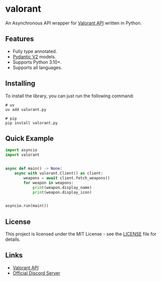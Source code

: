 # valorant
An Asynchronous API wrapper for [Valorant API](https://valorant-api.com) written in Python.

## Features
- Fully type annotated.
- [Pydantic V2](https://docs.pydantic.dev/latest/) models.
- Supports Python 3.10+.
- Supports all languages.
<!-- TODO: supports caching -->
<!-- - Modern Pythonic API using `async` and  `await`. -->

## Installing
To install the library, you can just run the following command:
```
# uv
uv add valorant.py

# pip
pip install valorant.py
```
 
## Quick Example
```py
import asyncio
import valorant


async def main() -> None:
    async with valorant.Client() as client:
        weapons = await client.fetch_weapons()
        for weapon in weapons:
            print(weapon.display_name)
            print(weapon.display_icon)


asyncio.run(main())
```


## License
This project is licensed under the MIT License - see the [LICENSE](LICENSE) file for details.

<!-- ## Project inspired by
- [discord.py](https://github.com/Rapptz/discord.py) the Discord API wrapper for Python.  -->

<!-- ## Support
- [Discord Server](https://discord.com/invite/) -->

## Links
- [Valorant API](https://valorant-api.com)
- [Official Discord Server](https://discord.com/invite/9V5MWgD)